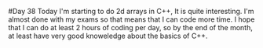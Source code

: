 #Day 38
Today I'm starting to do 2d arrays in C++, It is quite interesting.
I'm almost done with my exams so that means that I can code more time.
I hope that I can do at least 2 hours of coding per day, so by the end of the month, at least have very good knoweledge about the basics of C++.



